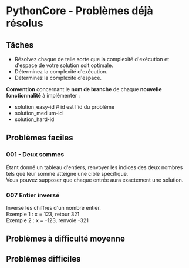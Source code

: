 # PythonCore - Problèmes déjà résolus

## Tâches
- Résolvez chaque de telle sorte que la complexité d'exécution et d'espace de votre solution
soit optimale.
- Déterminez la complexité d'exécution.
- Déterminez la complexité d'espace.

**Convention** concernant le **nom de branche** de chaque **nouvelle fonctionnalité** à implémenter :
+ solution_easy-id # id est l'id du problème
+ solution_medium-id
+ solution_hard-id

## Problèmes faciles

### 001 - Deux sommes
Étant donné un tableau d'entiers, renvoyer les indices des deux nombres tels que leur somme atteigne une cible 
spécifique. <br/>
Vous pouvez supposer que chaque entrée aura exactement une solution.

### 007 Entier inversé
Inverse les chiffres d'un nombre entier. <br/>
Exemple 1 : x = 123, retour 321 <br/>
Exemple 2 : x = -123, renvoie -321 <br/>

## Problèmes à difficulté moyenne


## Problèmes difficiles

